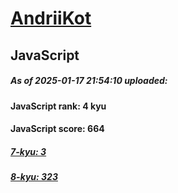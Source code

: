 # [AndriiKot](https://www.codewars.com/users/AndriiKot) 

## JavaScript

##### As of 2025-01-17 21:54:10 uploaded:

#### JavaScript rank: 4 kyu

#### JavaScript score: 664

##### [7-kyu: 3](https://github.com/AndriiKot/JavaScript__CodeWars/tree/main/kyu-7)

##### [8-kyu: 323](https://github.com/AndriiKot/JavaScript__CodeWars/tree/main/kyu-8)

